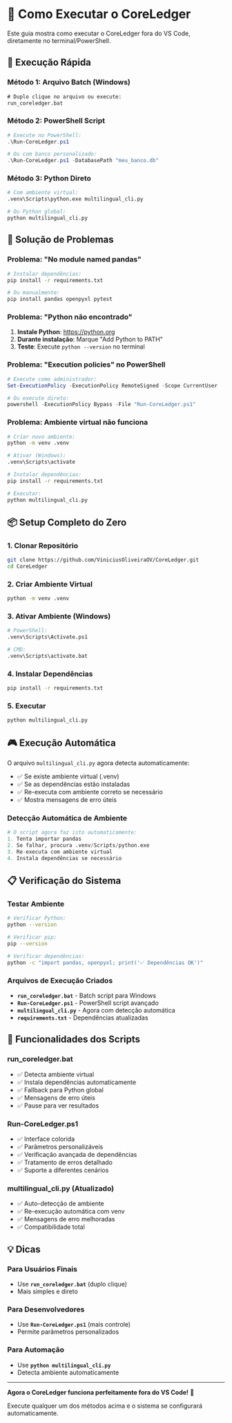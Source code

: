 # 🚀 Como Executar o CoreLedger

Este guia mostra como executar o CoreLedger fora do VS Code, diretamente no terminal/PowerShell.

## 🎯 Execução Rápida

### Método 1: Arquivo Batch (Windows)
```cmd
# Duplo clique no arquivo ou execute:
run_coreledger.bat
```

### Método 2: PowerShell Script
```powershell
# Execute no PowerShell:
.\Run-CoreLedger.ps1

# Ou com banco personalizado:
.\Run-CoreLedger.ps1 -DatabasePath "meu_banco.db"
```

### Método 3: Python Direto
```bash
# Com ambiente virtual:
.venv\Scripts\python.exe multilingual_cli.py

# Ou Python global:
python multilingual_cli.py
```

## 🔧 Solução de Problemas

### Problema: "No module named pandas"
```bash
# Instalar dependências:
pip install -r requirements.txt

# Ou manualmente:
pip install pandas openpyxl pytest
```

### Problema: "Python não encontrado"
1. **Instale Python**: https://python.org
2. **Durante instalação**: Marque "Add Python to PATH"
3. **Teste**: Execute `python --version` no terminal

### Problema: "Execution policies" no PowerShell
```powershell
# Execute como administrador:
Set-ExecutionPolicy -ExecutionPolicy RemoteSigned -Scope CurrentUser

# Ou execute direto:
powershell -ExecutionPolicy Bypass -File "Run-CoreLedger.ps1"
```

### Problema: Ambiente virtual não funciona
```bash
# Criar novo ambiente:
python -m venv .venv

# Ativar (Windows):
.venv\Scripts\activate

# Instalar dependências:
pip install -r requirements.txt

# Executar:
python multilingual_cli.py
```

## 📦 Setup Completo do Zero

### 1. Clonar Repositório
```bash
git clone https://github.com/ViniciusOliveiraOV/CoreLedger.git
cd CoreLedger
```

### 2. Criar Ambiente Virtual
```bash
python -m venv .venv
```

### 3. Ativar Ambiente (Windows)
```bash
# PowerShell:
.venv\Scripts\Activate.ps1

# CMD:
.venv\Scripts\activate.bat
```

### 4. Instalar Dependências
```bash
pip install -r requirements.txt
```

### 5. Executar
```bash
python multilingual_cli.py
```

## 🎮 Execução Automática

O arquivo `multilingual_cli.py` agora detecta automaticamente:
- ✅ Se existe ambiente virtual (.venv)
- ✅ Se as dependências estão instaladas
- ✅ Re-executa com ambiente correto se necessário
- ✅ Mostra mensagens de erro úteis

### Detecção Automática de Ambiente
```python
# O script agora faz isto automaticamente:
1. Tenta importar pandas
2. Se falhar, procura .venv/Scripts/python.exe
3. Re-executa com ambiente virtual
4. Instala dependências se necessário
```

## 📋 Verificação do Sistema

### Testar Ambiente
```bash
# Verificar Python:
python --version

# Verificar pip:
pip --version

# Verificar dependências:
python -c "import pandas, openpyxl; print('✅ Dependências OK')"
```

### Arquivos de Execução Criados
- **`run_coreledger.bat`** - Batch script para Windows
- **`Run-CoreLedger.ps1`** - PowerShell script avançado
- **`multilingual_cli.py`** - Agora com detecção automática
- **`requirements.txt`** - Dependências atualizadas

## 🌟 Funcionalidades dos Scripts

### run_coreledger.bat
- ✅ Detecta ambiente virtual
- ✅ Instala dependências automaticamente
- ✅ Fallback para Python global
- ✅ Mensagens de erro úteis
- ✅ Pause para ver resultados

### Run-CoreLedger.ps1
- ✅ Interface colorida
- ✅ Parâmetros personalizáveis
- ✅ Verificação avançada de dependências
- ✅ Tratamento de erros detalhado
- ✅ Suporte a diferentes cenários

### multilingual_cli.py (Atualizado)
- ✅ Auto-detecção de ambiente
- ✅ Re-execução automática com venv
- ✅ Mensagens de erro melhoradas
- ✅ Compatibilidade total

## 💡 Dicas

### Para Usuários Finais
- Use **`run_coreledger.bat`** (duplo clique)
- Mais simples e direto

### Para Desenvolvedores
- Use **`Run-CoreLedger.ps1`** (mais controle)
- Permite parâmetros personalizados

### Para Automação
- Use **`python multilingual_cli.py`**
- Detecta ambiente automaticamente

---

**Agora o CoreLedger funciona perfeitamente fora do VS Code!** 🎉

Execute qualquer um dos métodos acima e o sistema se configurará automaticamente.